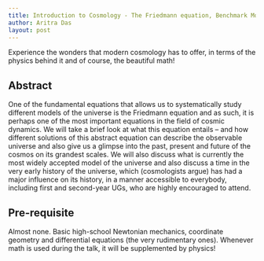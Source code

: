 ```yaml
---
title: Introduction to Cosmology - The Friedmann equation, Benchmark Model and Inflation
author: Aritra Das
layout: post
---
```


Experience the wonders that modern cosmology has to offer, in terms of the physics behind it and of course, the beautiful math!

<!--more-->

## Abstract

One of the fundamental equations that allows us to systematically study different models of the universe is the Friedmann equation and as such, it is perhaps one of the most important equations in the field of cosmic dynamics. We will take a brief look at what this equation entails – and how different solutions of this abstract equation can describe the observable universe and also give us a glimpse into the past, present and future of the cosmos on its grandest scales. We will also discuss what is currently the most widely accepted model of the universe and also discuss a time in the very early history of the universe, which (cosmologists argue) has had a major influence on its history, in a manner accessible to everybody, including first and second-year UGs, who are highly encouraged to attend.

## Pre-requisite

Almost none. Basic high-school Newtonian mechanics, coordinate geometry and differential equations (the very rudimentary ones). Whenever math is used during the talk, it will be supplemented by physics!
